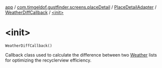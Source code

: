 [app](../../../index.md) / [com.timgeldof.gustfinder.screens.placeDetail](../../index.md) / [PlaceDetailAdapter](../index.md) / [WeatherDiffCallback](index.md) / [&lt;init&gt;](./-init-.md)

# &lt;init&gt;

`WeatherDiffCallback()`

Callback class used to calculate the difference between two [Weather](../../../com.timgeldof.gustfinder.network.models.marine-weather-api/-weather/index.md) lists for optimizing the recyclerview efficiency.

